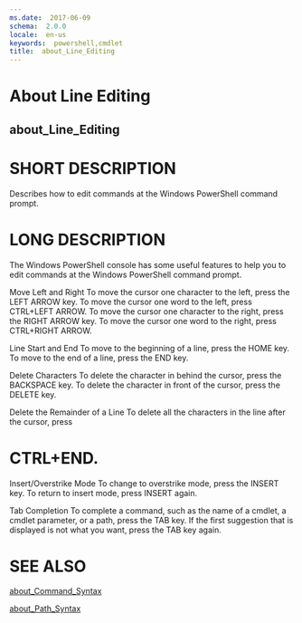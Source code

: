 ```yaml
---
ms.date:  2017-06-09
schema:  2.0.0
locale:  en-us
keywords:  powershell,cmdlet
title:  about_Line_Editing
---
```


# About Line Editing
## about_Line_Editing


# SHORT DESCRIPTION

Describes how to edit commands at the Windows PowerShell command prompt.

# LONG DESCRIPTION

The Windows PowerShell console has some useful features to help
you to edit commands at the Windows PowerShell command prompt.

Move Left and Right
To move the cursor one character to the left, press the LEFT ARROW
key. To move the cursor one word to the left, press CTRL+LEFT ARROW.
To move the cursor one character to the right, press the RIGHT ARROW
key. To move the cursor one word to the right, press CTRL+RIGHT ARROW.

Line Start and End
To move to the beginning of a line, press the HOME key. To move to the
end of a line, press the END key.

Delete Characters
To delete the character in behind the cursor, press the BACKSPACE key.
To delete the character in front of the cursor, press the DELETE key.

Delete the Remainder of a Line
To delete all the characters in the line after the cursor, press
# CTRL+END.


Insert/Overstrike Mode
To change to overstrike mode, press the INSERT key. To return to insert
mode, press INSERT again.

Tab Completion
To complete a command, such as the name of a cmdlet, a cmdlet
parameter, or a path, press the TAB key. If the first suggestion that
is displayed is not what you want, press the TAB key again.

# SEE ALSO

[about_Command_Syntax](about_Command_Syntax.md)

[about_Path_Syntax](about_Path_Syntax.md)

